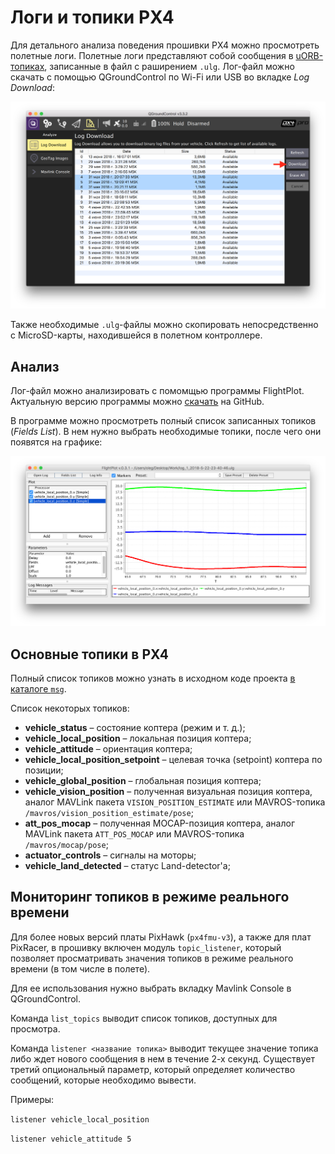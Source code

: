 Логи и топики PX4
===

Для детального анализа поведения прошивки PX4 можно просмотреть полетные логи. Полетные логи представляют собой сообщения в [uORB-топиках](https://dev.px4.io/en/middleware/uorb.html), записанные в файл с раширением `.ulg`. Лог-файл можно скачать с помощью QGroundControl по Wi-Fi или USB во вкладке *Log Download*:

![](assets/download-log.png)


Также необходимые `.ulg`-файлы можно скопировать непосредственно с MicroSD-карты, находившейся в полетном контроллере.

Анализ
---

Лог-файл можно анализировать с помомщью программы FlightPlot. Актуальную версию программы можно [скачать](https://github.com/PX4/FlightPlot/releases) на GitHub.

В программе можно просмотреть полный список записанных топиков (*Fields List*). В нем нужно выбрать необходимые топики, после чего они появятся на графике:

![](assets/flightplot.png)

Основные топики в PX4
---

Полный список топиков можно узнать в исходном коде проекта [в каталоге `msg`](https://github.com/PX4/Firmware/tree/master/msg).

Список некоторых топиков:

* **vehicle_status** – состояние коптера (режим и т. д.);
* **vehicle_local_position** – локальная позиция коптера;
* **vehicle_attitude** – ориентация коптера;
* **vehicle_local_position_setpoint** – целевая точка (setpoint) коптера по позиции;
* **vehicle_global_position** – глобальная позиция коптера;
* **vehicle_vision_position** – полученная визуальная позиция коптера, аналог MAVLink пакета `VISION_POSITION_ESTIMATE` или MAVROS-топика `/mavros/vision_position_estimate/pose`;
* **att_pos_mocap** – полученная MOCAP-позиция коптера, аналог MAVLink пакета `ATT_POS_MOCAP` или MAVROS-топика `/mavros/mocap/pose`;
* **actuator_controls** – сигналы на моторы;
* **vehicle_land_detected** – статус Land-detector'а;

Мониторинг топиков в режиме реального времени
---

Для более новых версий платы PixHawk (`px4fmu-v3`), а также для плат PixRacer, в прошивку включен модуль `topic_listener`, который позволяет просматривать значения топиков в режиме реального времени (в том числе в полете).

Для ее использования нужно выбрать вкладку Mavlink Console в QGroundControl.

Команда `list_topics` выводит список топиков, доступных для просмотра.

Команда `listener <название топика>` выводит текущее значение топика либо ждет нового сообщения в нем в течение 2-х секунд. Существует третий опциональный параметр, который определяет количество сообщений, которые необходимо вывести.

Примеры:

`listener vehicle_local_position`

`listener vehicle_attitude 5`
